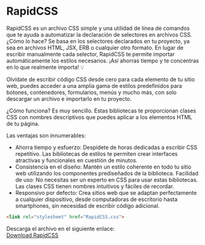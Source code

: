 # RapidCSS

RapidCSS es un archivo CSS simple y una utilidad de línea de comandos que te ayuda a automatizar la declaración de selectores en archivos CSS. ¿Cómo lo hace? Se basa en los selectores declarados en tu proyecto, ya sea en archivos HTML, JSX, ERB o cualquier otro formato. En lugar de escribir manualmente cada selector, RapidCSS te permite importar automáticamente los estilos necesarios. ¡Así ahorras tiempo y te concentras en lo que realmente importa! 💡

Olvídate de escribir código CSS desde cero para cada elemento de tu sitio web, puedes acceder a una amplia gama de estilos predefinidos para botones, contenedores, formularios, menús y mucho más, con solo descargar un archivo e importarlo en tu proyecto.

¿Cómo funciona? Es muy sencillo. Estas bibliotecas te proporcionan clases CSS con nombres descriptivos que puedes aplicar a los elementos HTML de tu página. 

Las ventajas son innumerables:

- Ahorra tiempo y esfuerzo: Despídete de horas dedicadas a escribir CSS repetitivo. Las bibliotecas de estilos te permiten crear interfaces atractivas y funcionales en cuestión de minutos.
 - Consistencia en el diseño: Mantén un estilo coherente en todo tu sitio web utilizando los componentes prediseñados de la biblioteca.
Facilidad de uso: No necesitas ser un experto en CSS para usar estas bibliotecas. Las clases CSS tienen nombres intuitivos y fáciles de recordar.
 - Responsivo por defecto: Crea sitios web que se adaptan perfectamente a cualquier dispositivo, desde computadoras de escritorio hasta smartphones, sin necesidad de escribir código adicional.

```html
<link rel="stylesheet" href="RapidCSS.css">
```

Descarga el archivo en el siguiente enlace:  
<a download="RapidCSS.css" href="">Download RapidCSS</a>

